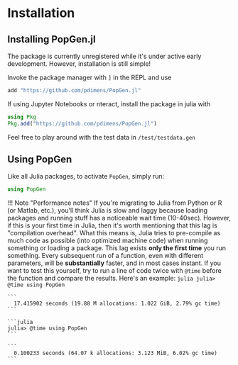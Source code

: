 # Installation

## Installing PopGen.jl

The package is currently unregistered while it's under active early development. However, installation is still simple!

Invoke the package manager with `]` in the REPL and use

```julia
add "https://github.com/pdimens/PopGen.jl"
```



If using Jupyter Notebooks or nteract, install the package in julia with

```julia
using Pkg
Pkg.add("https://github.com/pdimens/PopGen.jl") 
```

Feel free to play around with the test data in `/test/testdata.gen`



## Using PopGen

Like all Julia packages, to activate `PopGen`, simply run:

```julia
using PopGen
```



!!! Note "Performance notes"
    If you're migrating to Julia from Python or R (or Matlab, etc.), you'll think Julia is slow and laggy because loading packages and running stuff has a noticeable wait time (10-40sec). However, if this is your first time in Julia, then it's worth mentioning that this lag is "compilation overhead". What this means is, Julia tries to pre-compile as much code as possible (into optimized machine code) when running something or loading a package. This lag exists **only the first time** you run something. Every subsequent run of a function, even with different parameters, will be **substantially** faster, and in most cases instant. If you want to test this yourself, try to run a line of code twice with `@time` before the function and compare the results. Here's an example:
    ```julia
    julia> @time using PopGen
    ```

    ```
      17.415902 seconds (19.88 M allocations: 1.022 GiB, 2.79% gc time)
    ```
    
    ```julia
    julia> @time using PopGen
    ```
    
    ```
      0.100233 seconds (64.07 k allocations: 3.123 MiB, 6.02% gc time)
    ```

